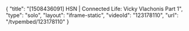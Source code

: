 {
    "title": "[1508436091] HSN | Connected Life: Vicky Vlachonis Part 1",
    "type": "solo",
    "layout": "iframe-static",
    "videoId": "123178110",
    "url": "\/tvpembed\/123178110"
}